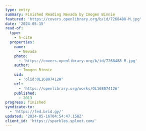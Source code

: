 ```yaml
---
type: entry
summary: Finished Reading Nevada by Imogen Binnie
featured: 'https://covers.openlibrary.org/b/id/7268488-M.jpg'
date: '2024-05-15'
read-of:
  type:
    - h-cite
  properties:
    name:
      - Nevada
    photo:
      - 'https://covers.openlibrary.org/b/id/7268488-M.jpg'
    author:
      - Imogen Binnie
    uid:
      - 'olid:OL16807412W'
    url:
      - 'https://openlibrary.org/works/OL16807412W'
    published:
      - 2013
progress: finished
syndicate-to:
  - 'https://fed.brid.gy/'
updated: '2024-05-16T04:54:47.158Z'
client_id: 'https://sparkles.sploot.com/'
---
```


